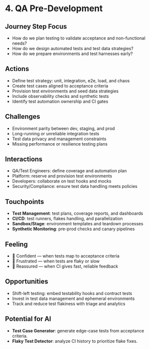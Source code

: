 # 4. QA Pre-Development

## Journey Step Focus
- How do we plan testing to validate acceptance and non-functional needs?
- How do we design automated tests and test data strategies?
- How do we prepare environments and test harnesses early?

## Actions
- Define test strategy: unit, integration, e2e, load, and chaos
- Create test cases aligned to acceptance criteria
- Provision test environments and seed data strategies
- Include observability checks and synthetic tests
- Identify test automation ownership and CI gates

## Challenges
- Environment parity between dev, staging, and prod
- Long-running or unreliable integration tests
- Test data privacy and management constraints
- Missing performance or resilience testing plans

## Interactions
- QA/Test Engineers: define coverage and automation plan
- Platform: reserve and provision test environments
- Developers: collaborate on test hooks and mocks
- Security/Compliance: ensure test data handling meets policies

## Touchpoints
- **Test Management**: test plans, coverage reports, and dashboards
- **CI/CD**: test runners, flakes handling, and parallelization
- **Sandbox/Stage**: environment templates and teardown processes
- **Synthetic Monitoring**: pre-prod checks and canary pipelines

## Feeling
- 🧪 Confident — when tests map to acceptance criteria
- 😬 Frustrated — when tests are flaky or slow
- 🔁 Reassured — when CI gives fast, reliable feedback

## Opportunities
- Shift-left testing: embed testability hooks and contract tests
- Invest in test data management and ephemeral environments
- Track and reduce test flakiness with triage and analytics

## Potential for AI
- **Test Case Generator**: generate edge-case tests from acceptance criteria.
- **Flaky Test Detector**: analyze CI history to prioritize flake fixes.
